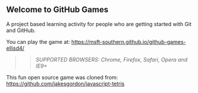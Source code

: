 ## Welcome to GitHub Games

A project based learning activity for people who are getting started with Git and GitHub.

You can play the game at: https://msft-southern.github.io/github-games-ellisd4/

>> _*SUPPORTED BROWSERS*: Chrome, Firefox, Safari, Opera and IE9+_

This fun open source game was cloned from: https://github.com/jakesgordon/javascript-tetris
